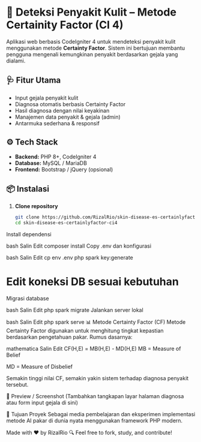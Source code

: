 # 🧬 Deteksi Penyakit Kulit – Metode Certainity Factor (CI 4)

Aplikasi web berbasis CodeIgniter 4 untuk mendeteksi penyakit kulit menggunakan metode **Certainty Factor**. Sistem ini bertujuan membantu pengguna mengenali kemungkinan penyakit berdasarkan gejala yang dialami.

## 🩺 Fitur Utama
- Input gejala penyakit kulit
- Diagnosa otomatis berbasis Certainty Factor
- Hasil diagnosa dengan nilai keyakinan
- Manajemen data penyakit & gejala (admin)
- Antarmuka sederhana & responsif

## ⚙️ Tech Stack
- **Backend:** PHP 8+, CodeIgniter 4
- **Database:** MySQL / MariaDB
- **Frontend:** Bootstrap / jQuery (opsional)

## 📦 Instalasi

1. **Clone repository**
   ```bash
   git clone https://github.com/RizalRio/skin-disease-es-certainlyfactor-ci4.git
   cd skin-disease-es-certainlyfactor-ci4
Install dependensi

bash
Salin
Edit
composer install
Copy .env dan konfigurasi

bash
Salin
Edit
cp env .env
php spark key:generate
# Edit koneksi DB sesuai kebutuhan
Migrasi database

bash
Salin
Edit
php spark migrate
Jalankan server lokal

bash
Salin
Edit
php spark serve
📊 Metode Certainty Factor (CF)
Metode Certainty Factor digunakan untuk menghitung tingkat kepastian berdasarkan pengetahuan pakar. Rumus dasarnya:

mathematica
Salin
Edit
CF(H,E) = MB(H,E) - MD(H,E)
MB = Measure of Belief

MD = Measure of Disbelief

Semakin tinggi nilai CF, semakin yakin sistem terhadap diagnosa penyakit tersebut.

📸 Preview / Screenshot
(Tambahkan tangkapan layar halaman diagnosa atau form input gejala di sini)

🎯 Tujuan Proyek
Sebagai media pembelajaran dan eksperimen implementasi metode AI pakar di dunia nyata menggunakan framework PHP modern.

Made with ❤️ by RizalRio
🔍 Feel free to fork, study, and contribute!
